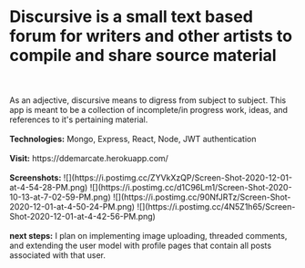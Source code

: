 <h1>Discursive is a small text based forum for writers and other artists to compile and share source material</h1>
<br><br>
As an adjective, discursive means to digress from subject to subject. This app is meant to be a collection of incomplete/in progress work, ideas, and references to it's pertaining material.
<br><br>
<strong>Technologies:</strong> Mongo, Express, React, Node, JWT authentication
<br><br>
<strong>Visit:</strong> https://ddemarcate.herokuapp.com/
<br><br>
<strong>Screenshots:</strong> 
![](https://i.postimg.cc/ZYVkXzQP/Screen-Shot-2020-12-01-at-4-54-28-PM.png)
![](https://i.postimg.cc/d1C96Lm1/Screen-Shot-2020-10-13-at-7-02-59-PM.png)
![](https://i.postimg.cc/90NfJRTz/Screen-Shot-2020-12-01-at-4-50-24-PM.png)
![](https://i.postimg.cc/4N5Z1h65/Screen-Shot-2020-12-01-at-4-42-56-PM.png)
<br><br>
<strong>next steps:</strong> 
I plan on implementing image uploading, threaded comments, and extending the user model with profile pages that contain all posts associated with that user. 
